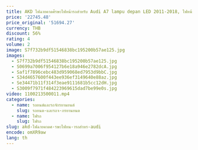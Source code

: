 ```yaml
---
title: AKD ไฟฉายคาดศีรษะไฟหน้ารถสำหรับ Audi A7 lampu depan LED 2011-2018, ไฟหน้า A7 S7สัญญาณเลี้ยว DRL ลำแสงสูงเลนส์โปรเจคเตอร์แองเจิลอาย
price: '22745.48'
price_original: '51694.27'
currency: THB
discount: 56%
rating: 4
volume: 2
image: S7f732b9df51546838bc195200b57ae125.jpg
images:
  - S7f732b9df51546838bc195200b57ae125.jpg
  - S0699a7006f954127b6e18a946e2782dcA.jpg
  - Saf1f7896cebc483d959068ed7953d9bbC.jpg
  - S34d4657600f443ee936ef3149640e88az.jpg
  - Se34471b11f314f3eae9111681b5cc12dH.jpg
  - S3009f7971f484223969615dad7be99e0s.jpg
video: 1100213500011.mp4
categories:
  - name: รถยนต์และรถจักรยานยนต์
    slug: รถยนต-และรถจ-กรยานยนต
  - name: ไฟรถ
    slug: ไฟรถ
slug: akd-ไฟฉายคาดศ-รษะไฟหน-ารถสำหร-audi
encode: omXR9aw
lang: th
---
```

  